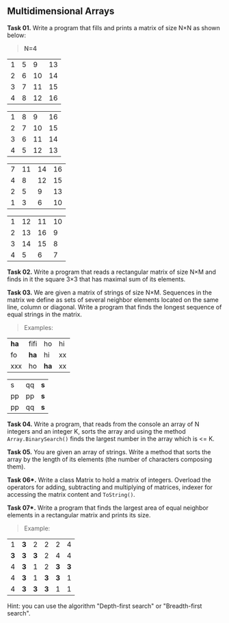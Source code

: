 ## Multidimensional Arrays

**Task 01.** Write a program that fills and prints a matrix of size N×N as shown below:
>**N=4**
<table>
    <tr><td>1</td><td>5</td><td>9</td><td>13</td></tr>
    <tr><td>2</td><td>6</td><td>10</td><td>14</td></tr>
    <tr><td>3</td><td>7</td><td>11</td><td>15</td></tr>
    <tr><td>4</td><td>8</td><td>12</td><td>16</td></tr>
</table>
<table>
    <tr><td>1</td><td>8</td><td>9</td><td>16</td></tr>
    <tr><td>2</td><td>7</td><td>10</td><td>15</td></tr>
    <tr><td>3</td><td>6</td><td>11</td><td>14</td></tr>
    <tr><td>4</td><td>5</td><td>12</td><td>13</td></tr>
</table>
<table>
    <tr><td>7</td><td>11</td><td>14</td><td>16</td></tr>
    <tr><td>4</td><td>8</td><td>12</td><td>15</td></tr>
    <tr><td>2</td><td>5</td><td>9</td><td>13</td></tr>
    <tr><td>1</td><td>3</td><td>6</td><td>10</td></tr>
</table>
<table>
    <tr><td>1</td><td>12</td><td>11</td><td>10</td></tr>
    <tr><td>2</td><td>13</td><td>16</td><td>9</td></tr>
    <tr><td>3</td><td>14</td><td>15</td><td>8</td></tr>
    <tr><td>4</td><td>5</td><td>6</td><td>7</td></tr>
</table>

**Task 02.** Write a program that reads a rectangular matrix of size N×M and finds in it the square 3×3 that has maximal sum of its elements.

**Task 03.** We are given a matrix of strings of size N×M. Sequences in the matrix we define as sets of several neighbor elements located on the same line, column or diagonal. Write a program that finds the longest sequence of equal strings in the matrix.
>Examples:
<table>
    <tr><td><strong>ha</strong></td><td>fifi</td><td>ho</td><td>hi</td></tr>
    <tr><td>fo</td><td><strong>ha</strong></td><td>hi</td><td>xx</td></tr>
    <tr><td>xxx</td><td>ho</td><td><strong>ha</strong></td><td>xx</td></tr>
</table>
<table>
    <tr><td>s</td><td>qq</td><td><strong>s</strong></td></tr>
    <tr><td>pp</td><td>pp</td><td><strong>s</strong></td></tr>
    <tr><td>pp</td><td>qq</td><td><strong>s</strong></td></tr>
</table>

**Task 04.** Write a program, that reads from the console an array of N integers and an integer K, sorts the array and using the method `Array.BinarySearch()` finds the largest number in the array which is <= K.

**Task 05.** You are given an array of strings. Write a method that sorts the array by the length of its elements (the number of characters composing them).

**Task 06\*.** Write a class Matrix to hold a matrix of integers. Overload the operators for adding, subtracting and multiplying of matrices, indexer for accessing the matrix content and `ToString()`.

**Task 07\*.** Write a program that finds the largest area of equal neighbor elements in a rectangular matrix and prints its size.
>Example:
<table>
    <tr><td>1</td><td><strong>3</strong></td><td>2</td><td>2</td><td>2</td><td>4</td></tr>
    <tr><td><strong>3</strong></td><td><strong>3</strong></td><td><strong>3</strong></td><td>2</td><td>4</td><td>4</td></tr>
    <tr><td>4</td><td><strong>3</strong></td><td>1</td><td>2</td><td><strong>3</strong></td><td><strong>3</strong></td></tr>
    <tr><td>4</td><td><strong>3</strong></td><td>1</td><td><strong>3</strong></td><td><strong>3</strong></td><td>1</td></tr>
    <tr><td>4</td><td><strong>3</strong></td><td><strong>3</strong></td><td><strong>3</strong></td><td>1</td><td>1</td></tr>
</table>

Hint: you can use the algorithm "Depth-first search" or "Breadth-first search".
